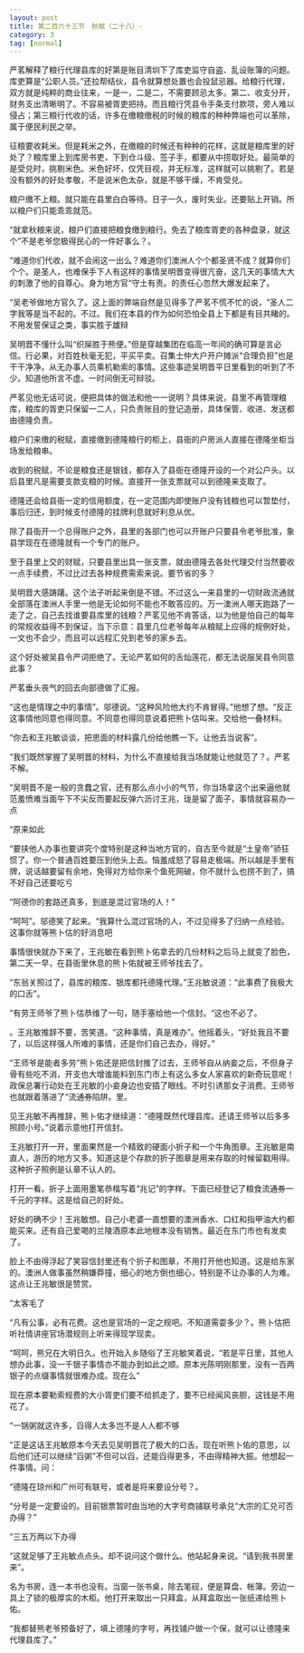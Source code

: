 ```yaml
---
layout: post
title: 第二百六十三节　秋赋（二十八）-
category: 3
tag: [normal]
---
```


严茗解释了粮行代理县库的好第是账目清圳下了库吏监守自盗、乱设账簿的问题。库吏算是“公职人员。”还拉帮结伙，县令就算想处置也会投鼠忌器。给粮行代理，双方就是纯粹的商业往来，一是一，二是二，不需要顾忌太多。第二、收支分开，财务支出清晰明了。不容易被胥吏把持。而且粮行凭县令手条支付款项，旁人难以侵占；第三粮行代收的话，许多在缴粮缴税的时候的粮库的种种弊端也可以革除，属于便民利民之举。

征粮要收耗米。但是耗米之外，在缴粮的时候还有种种的花样，这就是粮库里的好处了？粮库里上到库房书吏，下到仓斗级、签子手，都要从中捞取好处。最简单的是受兑时，挑剔米色。米色好坏，仅凭目视，并无标准，这样就可以挑剔了。若是没有额外的好处孝敬，不是说米色太杂，就是不够干燥，不肯受兑。

粮户缴不上粮。就只能在县里白白等待。日子一久，废时失业。还要贴上开销。所以粮户们只能乖乖就范。

“就拿秋粮来说，粮户们直接把粮食缴到粮行。免去了粮库胥吏的各种盘录，就这个”不是老爷您极得民心的一件好事么？。

“难道你们代收，就不会闹这一出么？难道你们澳洲人个个都圣贤不成？就算你们个个。是圣人，也难保手下人有这样的事情吴明晋变得很亢奋，这几天的事情大大的刺激了他的自尊心。身为地方官“守土有责。的责任心忽然大爆发起来了。

“吴老爷做地方官久了。这上面的弊端自然是见得多了严茗不慌不忙的说，“圣人二字我等是当不起的。不过。我们在本县的作为如何恐怕全县上下都是有目共睹的。不用发誓保证之类，事实胜于雄辩

吴明晋不懂什么叫“织屎胜于熊便。”但是穿越集团在临高一年间的确可算是言必信。行必果，对百姓秋毫无犯，平买平卖。召集士仲大户开户摊派“合理负担”也是干干净净。从无办事人员乘机勒索的事情。这些事迹吴明晋平日里看到的听到了不少。知道他所言不虚。一时间倒无可辩驳。

严茗见他无话可说，便把具体的做法和他一一说明？具体来说，县里不再管理粮库，粮库的胥吏只保留一二人，只负责账目的登记造册，具体保管、收进、发送都由德隆负责。

粮户们来缴的税赋，直接缴到德隆粮行的柜上，县衙的户房派人直接在德隆坐柜当场发给粮串。

收到的税赋，不论是粮食还是银钱，都存入了县衙在德隆开设的一个对公户头。以后县里凡是需要支款支粮的时候。直接开一张支票就可以到德隆来支取了。

德隆还会给县衙一定的信用额度，在一定范围内即使账户没有钱粮也可以暂垫付，事后归还，到时候支付德隆的挂牌利息就好利息从优。

除了县衙开一个总得账户之外，县里的各部门也可以开账户只要县令老爷批准，象县学现在在德隆就有一个专门的账户。

至于县里上交的财赋，只要县里出具一张支票，就由德隆去各处代理交付当然要收一点手续费，不过比过去各种规费需索来说。要节省的多？

吴明晋大感踌躇。这个法子听起来倒是不错。不过这么一来县里的一切财政流通就全部落在澳洲人手里一他是无论如何不能也不敢答应的。万一澳洲人哪天跑路了一走了之，自己去找谁要县库里的钱粮？严茗见他不肯答话，以为他是怕自己的每年的常规收益得不到保证，当下示意：县里几位老爷每年从粮赋上应得的规例好处，一文也不会少，而且可以远程汇兑到老爷的家乡去。

这个好处被吴县令严词拒绝了。无论严茗如何的舌灿莲花，都无法说服吴县令同意此事？

严茗垂头丧气的回去向部德做了汇报。

“这也是情理之中的事情”。邬德说。“这种风险他大约不肯冒得。”他想了想。“反正这事情他同意也得同意。不同意也得同意说着把熊卜估叫来。交给他一叠材料。

“你去和王兆敏谈谈，把思面的材料露几份给他瞧一下。让他去当说客”。

“我们既然掌握了吴明晋的材料，为什么不直接给我当场就能让他就范了？。严茗不解。

“吴明晋不是一般的贪蠢之官，还有那么点小小的气节，你当场拿这个出来逼他就范羞愤难当面午下不尖反而要起反弹六沥讨王兆，珑是留了面子，事情就容易办一点

“原来如此

“要挟他人办事也要讲究个度特别是这种当地方官的，自古至今就是“土皇帝”骄狂惯了。你一个普通百姓要压到他头上去。恼羞成怒了容易走极端。所以越是手里有牌，说话越要留有余地，免得对方给你来个鱼死网破，你不就什么也捞不到了，搞不好自己还要吃亏

“阿德你的套路还真多，到底是混过官场的人！”

“呵呵”。邬德笑了起来。“我算什么混过官场的人，不过见得多了归纳一点经验。这事你就等熊卜估的好消息吧

事情很快就办下来了，王兆敏在看到熊卜佑拿去的几份材料之后马上就变了脸色，第二天一早，在县衙里休息的熊卜佑就被王师爷找去了。

“东翁关照过了，县库的粮库、银库都托德隆代理。”王兆敏说道：“此事费了我极大的口舌”。

“有劳王师爷了熊卜估恭维了一句，随手塞给他一个信封。“这也不必了。

。王兆敏推辞不要，苦笑道。“这种事情，真是难办”。他摇着头，“好处我且不要了，以后这样强人所难的事情，还是你们自己去办，得好。”

“王师爷是能者多劳”熊卜佑还是把信封推了过去，王师爷自从纳妾之后，不但身子骨有些吃不消，开支也大增谁能料到东门市上有这么多女人家喜欢的新奇玩意呢！政保总署行动处在王兆敏的小妾身边也安插了眼线。不时引诱那女子消费。王师爷也就跟着落进了“流通券陷阱。里。

见王兆敏不再推辞，熊卜佑才继续道：“德隆既然代理县库。还请王师爷以后多多照顾小号。”说着示意他打开信封。

王兆敏打开一开，里面果然是一个精致的硬面小折子和一个牛角图章。王兆敏是南直人，游历的地方又多。知道这是个存款的折子图章是用来存取的时候留戳用得。这种折子照例是认章不认人的。

打开一看。折子上面用墨笔恭楷写着“兆记”的字样。下面已经登记了粮食流通券一千元的字样。这是给自己的好处。

好处的确不少！王兆敏想。自己小老婆一直想要的澳洲香水、口红和指甲油大约都能买来。还有自己爱喝的兰陵酒原本此地根本没有销售。最近在东门市也有发卖了。

脸上不由得浮起了笑容信封里还有个折子和图章，不用打开他也知道。这是给东家的。澳洲人做事虽然稍嫌莽撞，细心的地方倒也细心，特别是不让办事的人为难。这点让王兆敏很是赞赏。

“太客毛了

“凡有公事，必有花费。这也是官场的一定之规吧。不知道需耍多少？。熊卜估把听社情讲座官场潜规则上听来得现学现卖。

“呵呵，熊兄在大明日久。也开始入乡随俗了王兆敏笑着说，“若是平日里，其他人想办此事，没一千银子事情亦不能办到如此之顺。原本光陈明刚那里，没有一百两银子的点缀事情就很难办成。现在么”

现在原本要勒索规费的大小胥吏们要不给抓走了，要不已经闻风丧胆，这钱是不用花了。

“一锅粥就这许多，舀得人太多岂不是人人都不够

“正是这话王兆敏原本今天去见吴明晋花了极大的口舌。现在听熊卜佑的意思，以后他们还可以继续“舀粥”不但可以舀，还能舀得更多，不由得精神大振。他想起一件事情。问：

“德隆在琼州和广州可有联号，或者是将来要设分号？。

“分号是一定要设的。目前银票暂时由当地的大字号商铺联号承兑“大宗的汇兑可否办得？”

“三五万两以下办得

“这就足够了王兆敏点点头。却不说问这个做什么。他站起身来说。“请到我书房里来”。

名为书房，连一本书也没有。当窗一张书桌，除去笔砚，便是算盘、帐簿。旁边一具上了锁的极厚实的木柜。他打开来取出一只拜盒，从拜盒取出一张纸递给熊卜佑。

“我都替熊老爷预备好了，填上德隆的字号，再找铺户做一个保，就可以让德隆来代理县库了。”